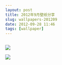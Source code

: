 ```yaml
---
layout: post
title: 2012年9月壁纸分享
slug: wallpapers-201209
date: 2012-09-28 11:46
tags: [wallpaper]
---
```


<a href="http://videogames.desktopnexus.com/wallpaper/1164267/"><img src="http://static.desktopnexus.com/thumbnails/1164267-bigthumbnail.jpg" border="0" alt="" /></a>

<a href="http://nature.desktopnexus.com/wallpaper/1190119/"><img src="http://static.desktopnexus.com/thumbnails/1190119-bigthumbnail.jpg" border="0"></a>

<a href="http://nature.desktopnexus.com/wallpaper/1191261/"><img src="http://static.desktopnexus.com/thumbnails/1191261-bigthumbnail.jpg" border="0"></a>

<a href="http://anime.desktopnexus.com/wallpaper/1190406/"><img src="http://static.desktopnexus.com/thumbnails/1190406-bigthumbnail.jpg" border="0" alt="" /></a>

<a href="http://boats.desktopnexus.com/wallpaper/1190442/"><img src="http://static.desktopnexus.com/thumbnails/1190442-bigthumbnail.jpg" border="0" alt="" /></a>

<a href="http://people.desktopnexus.com/wallpaper/1186940/"><img src="http://static.desktopnexus.com/thumbnails/1186940-bigthumbnail.jpg" border="0" alt="" /></a>

<a href="http://cars.desktopnexus.com/wallpaper/1184020/"><img src="http://static.desktopnexus.com/thumbnails/1184020-bigthumbnail.jpg" border="0" alt="" /></a>

<a href="http://people.desktopnexus.com/wallpaper/1186432/"><img src="http://static.desktopnexus.com/thumbnails/1186432-bigthumbnail.jpg" border="0" alt="" /></a>

<a href="http://anime.desktopnexus.com/wallpaper/1181386/"><img src="http://static.desktopnexus.com/thumbnails/1181386-bigthumbnail.jpg" border="0" alt="" /></a>

<a href="http://nature.desktopnexus.com/wallpaper/1178405/"><img src="http://static.desktopnexus.com/thumbnails/1178405-bigthumbnail.jpg" border="0" alt="" /></a>

<a href="http://anime.desktopnexus.com/wallpaper/1179669/"><img src="http://static.desktopnexus.com/thumbnails/1179669-bigthumbnail.jpg" border="0" alt="" /></a>

<a href="http://anime.desktopnexus.com/wallpaper/1177382/"><img src="http://static.desktopnexus.com/thumbnails/1177382-bigthumbnail.jpg" border="0" alt="" /></a>

<a href="http://nature.desktopnexus.com/wallpaper/1175459/"><img src="http://static.desktopnexus.com/thumbnails/1175459-bigthumbnail.jpg" border="0" alt="" /></a>

<a href="http://abstract.desktopnexus.com/wallpaper/1166427/"><img src="http://static.desktopnexus.com/thumbnails/1166427-bigthumbnail.jpg" border="0" alt="" /></a>

<a href="http://animals.desktopnexus.com/wallpaper/1167079/"><img src="http://static.desktopnexus.com/thumbnails/1167079-bigthumbnail.jpg" border="0" alt="" /></a>

<a href="http://abstract.desktopnexus.com/wallpaper/1167159/"><img src="http://static.desktopnexus.com/thumbnails/1167159-bigthumbnail.jpg" border="0" alt="" /></a>

<a href="http://nature.desktopnexus.com/wallpaper/1166596/"><img src="http://static.desktopnexus.com/thumbnails/1166596-bigthumbnail.jpg" border="0" alt="" /></a>

<a href="http://abstract.desktopnexus.com/wallpaper/1167314/"><img src="http://static.desktopnexus.com/thumbnails/1167314-bigthumbnail.jpg" border="0" alt="" /></a>

<a href="http://nature.desktopnexus.com/wallpaper/1174090/"><img src="http://static.desktopnexus.com/thumbnails/1174090-bigthumbnail.jpg" border="0" alt="" /></a>

<a href="http://abstract.desktopnexus.com/wallpaper/1173655/"><img src="http://static.desktopnexus.com/thumbnails/1173655-bigthumbnail.jpg" border="0" alt="" /></a>

<a href="http://people.desktopnexus.com/wallpaper/1173786/"><img src="http://static.desktopnexus.com/thumbnails/1173786-bigthumbnail.jpg" border="0" alt="" /></a>

<a href="http://people.desktopnexus.com/wallpaper/1174441/"><img src="http://static.desktopnexus.com/thumbnails/1174441-bigthumbnail.jpg" border="0" alt="" /></a>
